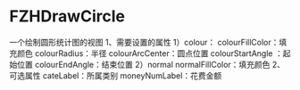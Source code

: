 # FZHDrawCircle
一个绘制圆形统计图的视图
1、需要设置的属性
1）colour：
colourFillColor：填充颜色</b>
colourRadius：半径
colourArcCenter：圆点位置
colourStartAngle ：起始位置
colourEndAngle：结束位置
2）normal
normalFillColor：填充颜色
2、可选属性
cateLabel：所属类别
moneyNumLabel：花费金额
